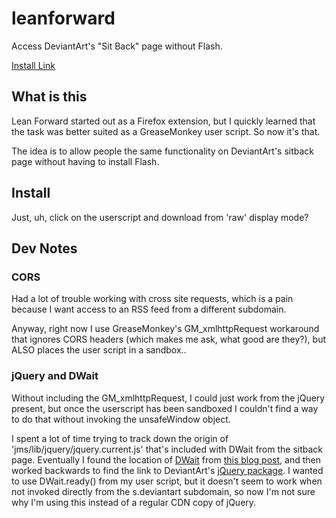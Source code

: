 # leanforward

Access DeviantArt's "Sit Back" page without Flash.

[Install Link](https://github.com/ctag/leanforward/raw/master/leanforward.user.js)

## What is this

Lean Forward started out as a Firefox extension, but I quickly learned that the task was better suited as a GreaseMonkey user script. So now it's that.

The idea is to allow people the same functionality on DeviantArt's sitback page without having to install Flash.

## Install

Just, uh, click on the userscript and download from 'raw' display mode?

## Dev Notes

### CORS

Had a lot of trouble working with cross site requests, which is a pain because I want access to an RSS feed from a different subdomain.

Anyway, right now I use GreaseMonkey's GM_xmlhttpRequest workaround that ignores CORS headers (which makes me ask, what good are they?), but ALSO places the user script in a sandbox..

### jQuery and DWait

Without including the GM_xmlhttpRequest, I could just work from the jQuery present, but once the userscript has been sandboxed I couldn't find a way to do that without invoking the unsafeWindow object.

I spent a lot of time trying to track down the origin of 'jms/lib/jquery/jquery.current.js' that's included with DWait from the sitback page. Eventually I found the location of [DWait](http://s.deviantart.com/styles/jms/dwait/dwait.js) from [this blog post](http://dt.deviantart.com/journal/DWait-and-Dependencies-222869979), and then worked backwards to find the link to DeviantArt's [jQuery package](http://s.deviantart.com/styles/jms/lib/jquery/jquery-stable.js). I wanted to use DWait.ready() from my user script, but it doesn't seem to work when not invoked directly from the s.deviantart subdomain, so now I'm not sure why I'm using this instead of a regular CDN copy of jQuery.

